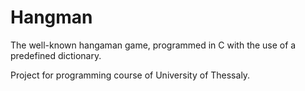 # Hangman

The well-known hangaman game, programmed in C with the use of a predefined dictionary.

Project for programming course of University of Thessaly.
